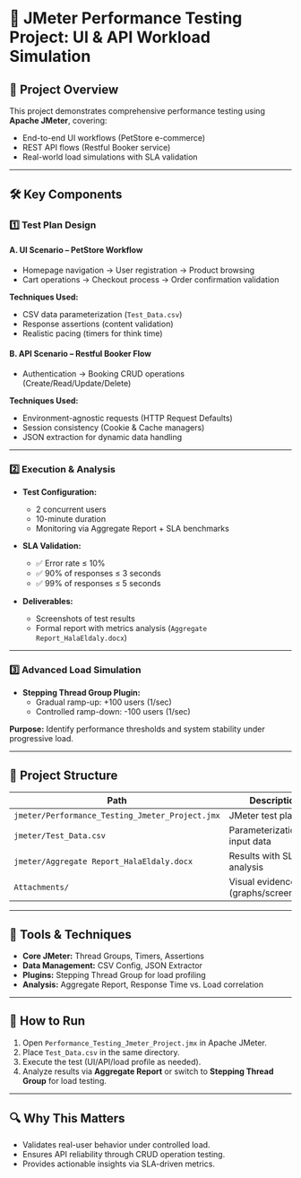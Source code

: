 # 🧪 JMeter Performance Testing Project: UI & API Workload Simulation

## 📌 Project Overview
This project demonstrates comprehensive performance testing using **Apache JMeter**, covering:

- End-to-end UI workflows (PetStore e-commerce)
- REST API flows (Restful Booker service)
- Real-world load simulations with SLA validation

---

## 🛠️ Key Components

### 1️⃣ Test Plan Design

#### A. UI Scenario – PetStore Workflow
- Homepage navigation → User registration → Product browsing  
- Cart operations → Checkout process → Order confirmation validation  

**Techniques Used:**
- CSV data parameterization (`Test_Data.csv`)
- Response assertions (content validation)
- Realistic pacing (timers for think time)

#### B. API Scenario – Restful Booker Flow
- Authentication → Booking CRUD operations (Create/Read/Update/Delete)

**Techniques Used:**
- Environment-agnostic requests (HTTP Request Defaults)
- Session consistency (Cookie & Cache managers)
- JSON extraction for dynamic data handling

---

### 2️⃣ Execution & Analysis

- **Test Configuration:**
  - 2 concurrent users
  - 10-minute duration
  - Monitoring via Aggregate Report + SLA benchmarks

- **SLA Validation:**
  - ✅ Error rate ≤ 10%
  - ✅ 90% of responses ≤ 3 seconds
  - ✅ 99% of responses ≤ 5 seconds

- **Deliverables:**
  - Screenshots of test results
  - Formal report with metrics analysis (`Aggregate Report_HalaEldaly.docx`)

---

### 3️⃣ Advanced Load Simulation

- **Stepping Thread Group Plugin:**
  - Gradual ramp-up: +100 users (1/sec)
  - Controlled ramp-down: -100 users (1/sec)

**Purpose:** Identify performance thresholds and system stability under progressive load.

---

## 📂 Project Structure

| Path                                         | Description                            |
|----------------------------------------------|----------------------------------------|
| `jmeter/Performance_Testing_Jmeter_Project.jmx` | JMeter test plan                        |
| `jmeter/Test_Data.csv`                        | Parameterization input data             |
| `jmeter/Aggregate Report_HalaEldaly.docx`     | Results with SLA analysis               |
| `Attachments/`                                | Visual evidence (graphs/screenshots)    |

---

## 🧰 Tools & Techniques

- **Core JMeter:** Thread Groups, Timers, Assertions
- **Data Management:** CSV Config, JSON Extractor
- **Plugins:** Stepping Thread Group for load profiling
- **Analysis:** Aggregate Report, Response Time vs. Load correlation

---

## 🚀 How to Run

1. Open `Performance_Testing_Jmeter_Project.jmx` in Apache JMeter.
2. Place `Test_Data.csv` in the same directory.
3. Execute the test (UI/API/load profile as needed).
4. Analyze results via **Aggregate Report** or switch to **Stepping Thread Group** for load testing.

---

## 🔍 Why This Matters

- Validates real-user behavior under controlled load.
- Ensures API reliability through CRUD operation testing.
- Provides actionable insights via SLA-driven metrics.
